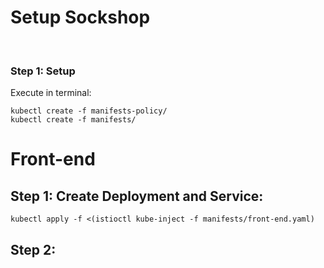 # Setup Sockshop

<br>

### Step 1: Setup

Execute in terminal: 

```
kubectl create -f manifests-policy/
kubectl create -f manifests/
```







# Front-end

## Step 1: Create Deployment and Service:

```
kubectl apply -f <(istioctl kube-inject -f manifests/front-end.yaml)
```


## Step 2: 
